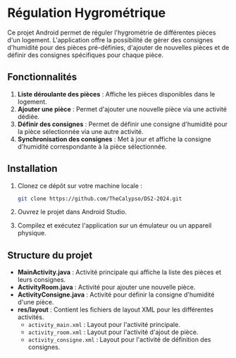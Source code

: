 # Régulation Hygrométrique

Ce projet Android permet de réguler l'hygrométrie de différentes pièces d'un logement. L'application offre la possibilité de gérer des consignes d'humidité pour des pièces pré-définies, d'ajouter de nouvelles pièces et de définir des consignes spécifiques pour chaque pièce.

## Fonctionnalités

1. **Liste déroulante des pièces** : Affiche les pièces disponibles dans le logement.
2. **Ajouter une pièce** : Permet d'ajouter une nouvelle pièce via une activité dédiée.
3. **Définir des consignes** : Permet de définir une consigne d'humidité pour la pièce sélectionnée via une autre activité.
4. **Synchronisation des consignes** : Met à jour et affiche la consigne d'humidité correspondante à la pièce sélectionnée.

## Installation

1. Clonez ce dépôt sur votre machine locale :
    ```bash
    git clone https://github.com/TheCalypso/DS2-2024.git
    ```

2. Ouvrez le projet dans Android Studio.

3. Compilez et exécutez l'application sur un émulateur ou un appareil physique.

## Structure du projet

- **MainActivity.java** : Activité principale qui affiche la liste des pièces et leurs consignes.
- **ActivityRoom.java** : Activité pour ajouter une nouvelle pièce.
- **ActivityConsigne.java** : Activité pour définir la consigne d'humidité d'une pièce.
- **res/layout** : Contient les fichiers de layout XML pour les différentes activités.
    - `activity_main.xml` : Layout pour l'activité principale.
    - `activity_room.xml` : Layout pour l'activité d'ajout de pièce.
    - `activity_consigne.xml` : Layout pour l'activité de définition des consignes.